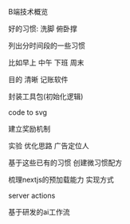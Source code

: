 
B端技术概览



好的习惯:
洗脚
俯卧撑

列出分时间段的一些习惯

比如早上 中午  下班  周末

目的  清晰
记账软件


封装工具包(初始化逻辑)

code to svg

建立奖励机制

实验
优化思路
广告定位人




基于这些已有的习惯 创建微习惯配方


梳理nextjs的预加载能力 实现方式

server actions


基于研发的ai工作流





































